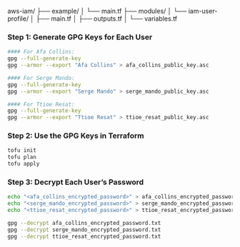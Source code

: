 aws-iam/
├── example/
│   └── main.tf
├── modules/
│   └── iam-user-profile/
│       ├── main.tf
│       ├── outputs.tf
│       └── variables.tf

### Step 1: Generate GPG Keys for Each User
```sh
#### For Afa Collins:
gpg --full-generate-key
gpg --armor --export "Afa Collins" > afa_collins_public_key.asc

#### For Serge Mando:
gpg --full-generate-key
gpg --armor --export "Serge Mando" > serge_mando_public_key.asc

#### For Ttioe Resat:
gpg --full-generate-key
gpg --armor --export "Ttioe Resat" > ttioe_resat_public_key.asc
```


### Step 2: Use the GPG Keys in Terraform
```sh
tofu init
tofu plan
tofu apply
```

### Step 3: Decrypt Each User’s Password
```sh
echo "<afa_collins_encrypted_password>" > afa_collins_encrypted_password.txt
echo "<serge_mando_encrypted_password>" > serge_mando_encrypted_password.txt
echo "<ttioe_resat_encrypted_password>" > ttioe_resat_encrypted_password.txt

gpg --decrypt afa_collins_encrypted_password.txt
gpg --decrypt serge_mando_encrypted_password.txt
gpg --decrypt ttioe_resat_encrypted_password.txt
```